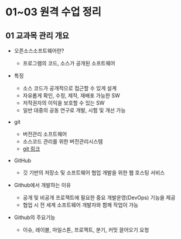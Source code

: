 # 01~03 원격 수업 정리
## 01 교과목 관리 개요

- 오픈소스소프트웨어란?
    - 프로그램의 코드, 소스가 공개된 소프트웨어

- 특징
    - 소스 코드가 공개적으로 접근할 수 있게 설계
    - 자유롭게 확인, 수정, 제작, 재배포 가능한 SW
    - 저작권자의 이익을 보호할 수 있는 SW
    - 일반 대중의 공동 연구로 개발, 시험 및 개선 가능
 

- git
    - 버전관리 소프트웨어
    - 소스코드 관리를 위한 버전관리시스템
    - [git 링크](https://git-scm.com)
   
- GitHub
    -  깃 기반의 저장소 및 소프트웨어 협업 개발을 위한 웹 호스팅 서비스
 
- Github에서 개발하는 이유
    - 공개 및 비공개 프로젝트에 필요한 중요 개발운영(DevOps) 기능을 제공
    - 협업 시 전 세계 소프트웨어 개발자와 함께 작업이 가능
 
- Github의 주요기능
    - 이슈, 레이블, 마일스톤, 프로젝트, 분기, 커밋 끌어오기 요청  
